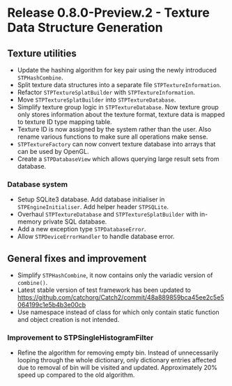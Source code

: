 # Release 0.8.0-Preview.2 - Texture Data Structure Generation

## Texture utilities

- Update the hashing algorithm for key pair using the newly introduced `STPHashCombine`.
- Split texture data structures into a separate file `STPTextureInformation`.
- Refactor `STPTextureSplatBuilder` with `STPTextureInformation`.
- Move `STPTextureSplatBuilder` into `STPTextureDatabase`.
- Simplify texture group logic in `STPTextureDatabase`. Now texture group only stores information about the texture format, texture data is mapped to texture ID type mapping table.
- Texture ID is now assigned by the system rather than the user. Also rename various functions to make sure all operations make sense.
- `STPTextureFactory` can now convert texture database into arrays that can be used by OpenGL.
- Create a `STPDatabaseView` which allows querying large result sets from database.

### Database system

- Setup SQLite3 database. Add database initialiser in `STPEngineInitialiser`. Add helper header `STPSQLite`.
- Overhaul `STPTextureDatabase` and `STPTextureSplatBuilder` with in-memory private SQL database.
- Add a new exception type `STPDatabaseError`.
- Allow `STPDeviceErrorHandler` to handle database error.

## General fixes and improvement

- Simplify `STPHashCombine`, it now contains only the variadic version of `combine()`.
- Latest stable version of test framework has been updated to https://github.com/catchorg/Catch2/commit/48a889859bca45ee2c5e5064199c1e5b4b3e00cb
- Use namespace instead of class for which only contain static function and object creation is not intended.

### Improvement to STPSingleHistogramFilter

- Refine the algorithm for removing empty bin. Instead of unnecessarily looping through the whole dictionary, only dictionary entries affected due to removal of bin will be visited and updated. Approximately 20% speed up compared to the old algorithm.
